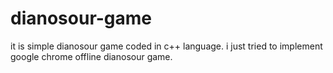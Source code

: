 # dianosour-game
it is simple dianosour game coded in c++ language. 
i just tried to implement google chrome offline dianosour game.



